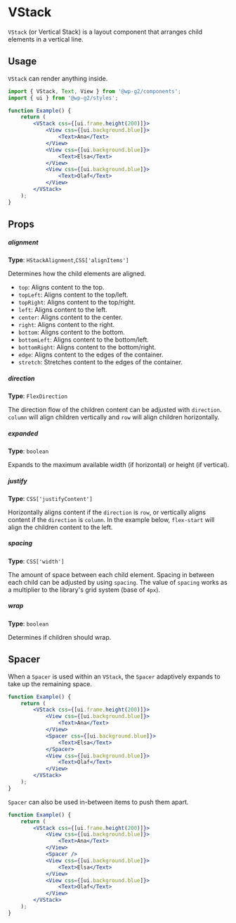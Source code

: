 # VStack

`VStack` (or Vertical Stack) is a layout component that arranges child elements in a vertical line.

## Usage

`VStack` can render anything inside.

```jsx live
import { VStack, Text, View } from '@wp-g2/components';
import { ui } from '@wp-g2/styles';

function Example() {
	return (
		<VStack css={[ui.frame.height(200)]}>
			<View css={[ui.background.blue]}>
				<Text>Ana</Text>
			</View>
			<View css={[ui.background.blue]}>
				<Text>Elsa</Text>
			</View>
			<View css={[ui.background.blue]}>
				<Text>Olaf</Text>
			</View>
		</VStack>
	);
}
```

## Props

##### alignment

**Type**: `HStackAlignment`,`CSS['alignItems']`

Determines how the child elements are aligned.

-   `top`: Aligns content to the top.
-   `topLeft`: Aligns content to the top/left.
-   `topRight`: Aligns content to the top/right.
-   `left`: Aligns content to the left.
-   `center`: Aligns content to the center.
-   `right`: Aligns content to the right.
-   `bottom`: Aligns content to the bottom.
-   `bottomLeft`: Aligns content to the bottom/left.
-   `bottomRight`: Aligns content to the bottom/right.
-   `edge`: Aligns content to the edges of the container.
-   `stretch`: Stretches content to the edges of the container.

##### direction

**Type**: `FlexDirection`

The direction flow of the children content can be adjusted with `direction`. `column` will align children vertically and `row` will align children horizontally.

##### expanded

**Type**: `boolean`

Expands to the maximum available width (if horizontal) or height (if vertical).

##### justify

**Type**: `CSS['justifyContent']`

Horizontally aligns content if the `direction` is `row`, or vertically aligns content if the `direction` is `column`.
In the example below, `flex-start` will align the children content to the left.

##### spacing

**Type**: `CSS['width']`

The amount of space between each child element. Spacing in between each child can be adjusted by using `spacing`.
The value of `spacing` works as a multiplier to the library's grid system (base of `4px`).

##### wrap

**Type**: `boolean`

Determines if children should wrap.

## Spacer

When a `Spacer` is used within an `VStack`, the `Spacer` adaptively expands to take up the remaining space.

```jsx
function Example() {
	return (
		<VStack css={[ui.frame.height(200)]}>
			<View css={[ui.background.blue]}>
				<Text>Ana</Text>
			</View>
			<Spacer css={[ui.background.blue]}>
				<Text>Elsa</Text>
			</Spacer>
			<View css={[ui.background.blue]}>
				<Text>Olaf</Text>
			</View>
		</VStack>
	);
}
```

`Spacer` can also be used in-between items to push them apart.

```jsx live
function Example() {
	return (
		<VStack css={[ui.frame.height(200)]}>
			<View css={[ui.background.blue]}>
				<Text>Ana</Text>
			</View>
			<Spacer />
			<View css={[ui.background.blue]}>
				<Text>Elsa</Text>
			</View>
			<View css={[ui.background.blue]}>
				<Text>Olaf</Text>
			</View>
		</VStack>
	);
}
```
